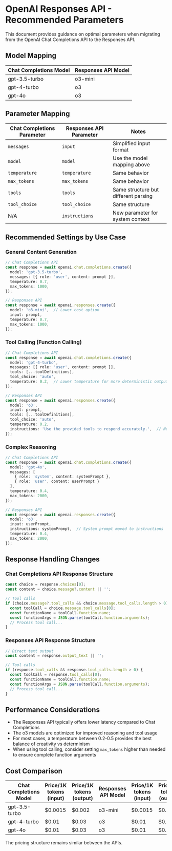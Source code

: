 # OpenAI Responses API - Recommended Parameters

This document provides guidance on optimal parameters when migrating from the OpenAI Chat Completions API to the Responses API.

## Model Mapping

| Chat Completions Model | Responses API Model |
|------------------------|---------------------|
| gpt-3.5-turbo          | o3-mini             |
| gpt-4-turbo            | o3                  |
| gpt-4o                 | o3                  |

## Parameter Mapping

| Chat Completions Parameter | Responses API Parameter | Notes |
|---------------------------|-------------------------|-------|
| `messages`                 | `input`                 | Simplified input format |
| `model`                    | `model`                 | Use the model mapping above |
| `temperature`              | `temperature`           | Same behavior |
| `max_tokens`               | `max_tokens`            | Same behavior |
| `tools`                    | `tools`                 | Same structure but different parsing |
| `tool_choice`              | `tool_choice`           | Same structure |
| N/A                        | `instructions`          | New parameter for system context |

## Recommended Settings by Use Case

### General Content Generation
```typescript
// Chat Completions API
const response = await openai.chat.completions.create({
  model: 'gpt-3.5-turbo',
  messages: [{ role: 'user', content: prompt }],
  temperature: 0.7,
  max_tokens: 1000,
});

// Responses API
const response = await openai.responses.create({
  model: 'o3-mini',  // Lower cost option
  input: prompt,
  temperature: 0.7,
  max_tokens: 1000,
});
```

### Tool Calling (Function Calling)
```typescript
// Chat Completions API
const response = await openai.chat.completions.create({
  model: 'gpt-4-turbo',
  messages: [{ role: 'user', content: prompt }],
  tools: [...toolDefinitions],
  tool_choice: 'auto',
  temperature: 0.2,  // Lower temperature for more deterministic outputs
});

// Responses API
const response = await openai.responses.create({
  model: 'o3',
  input: prompt,
  tools: [...toolDefinitions],
  tool_choice: 'auto',
  temperature: 0.2,
  instructions: 'Use the provided tools to respond accurately.',  // New parameter
});
```

### Complex Reasoning
```typescript
// Chat Completions API
const response = await openai.chat.completions.create({
  model: 'gpt-4o',
  messages: [
    { role: 'system', content: systemPrompt },
    { role: 'user', content: userPrompt }
  ],
  temperature: 0.4,
  max_tokens: 2000,
});

// Responses API
const response = await openai.responses.create({
  model: 'o3',
  input: userPrompt,
  instructions: systemPrompt,  // System prompt moved to instructions
  temperature: 0.4,
  max_tokens: 2000,
});
```

## Response Handling Changes

### Chat Completions API Response Structure
```typescript
const choice = response.choices[0];
const content = choice.message?.content || '';

// Tool calls
if (choice.message?.tool_calls && choice.message.tool_calls.length > 0) {
  const toolCall = choice.message.tool_calls[0];
  const functionName = toolCall.function.name;
  const functionArgs = JSON.parse(toolCall.function.arguments);
  // Process tool call...
}
```

### Responses API Response Structure
```typescript
// Direct text output
const content = response.output_text || '';

// Tool calls
if (response.tool_calls && response.tool_calls.length > 0) {
  const toolCall = response.tool_calls[0];
  const functionName = toolCall.function.name;
  const functionArgs = JSON.parse(toolCall.function.arguments);
  // Process tool call...
}
```

## Performance Considerations

- The Responses API typically offers lower latency compared to Chat Completions
- The o3 models are optimized for improved reasoning and tool usage
- For most cases, a temperature between 0.2-0.5 provides the best balance of creativity vs determinism
- When using tool calling, consider setting `max_tokens` higher than needed to ensure complete function arguments

## Cost Comparison

| Chat Completions Model | Price/1K tokens (input) | Price/1K tokens (output) | Responses API Model | Price/1K tokens (input) | Price/1K tokens (output) |
|------------------------|--------------------------|--------------------------|--------------------|--------------------------|--------------------------|
| gpt-3.5-turbo          | $0.0015                  | $0.002                   | o3-mini            | $0.0015                  | $0.002                   |
| gpt-4-turbo            | $0.01                    | $0.03                    | o3                 | $0.01                    | $0.03                    |
| gpt-4o                 | $0.01                    | $0.03                    | o3                 | $0.01                    | $0.03                    |

The pricing structure remains similar between the APIs. 